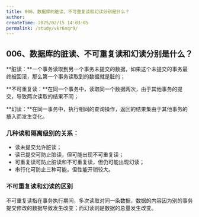 ```yaml
---
title: 006、数据库的脏读、不可重复读和幻读分别是什么？
author:
createTime: 2025/02/15 14:03:05
permalink: /study/vkr6nqr9/
---
```

## 006、数据库的脏读、不可重复读和幻读分别是什么？

**脏读：**一个事务读取到另一个事务未提交的数据，如果这个未提交的事务最终被回滚，那么第一个事务读取到的数据就是脏的；

**不可重复读：**在同一个事务中，读取同一个数据两次，由于其他事务的提交，导致两次读取的结果不同；

**幻读：**在同一事务中，执行相同的查询操作，返回的结果集由于其他事务的插入而发生变化。



### 几种读和隔离级别的关系：

- 读未提交允许脏读；
- 读已提交可防止脏读，但可能出现不可重复读；
- 可重复读可防止脏读和不可重复读，但仍可能出现幻读；
- 串行化可防止三种可能，但性能开销较大。

### 不可重复读和幻读的区别

不可重复读指在事务执行期间，多次读取对同一条数据，数据的内容因为别的事务提交修改的数据导致发生改变；而幻读则是数据的总量发生改变。




